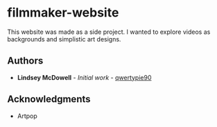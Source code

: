 # filmmaker-website

This website was made as a side project. I wanted to explore videos as backgrounds and simplistic art designs.

## Authors
* **Lindsey McDowell** - *Initial work* - [qwertypie90](https://github.com/qwertypie90)



## Acknowledgments
* Artpop
